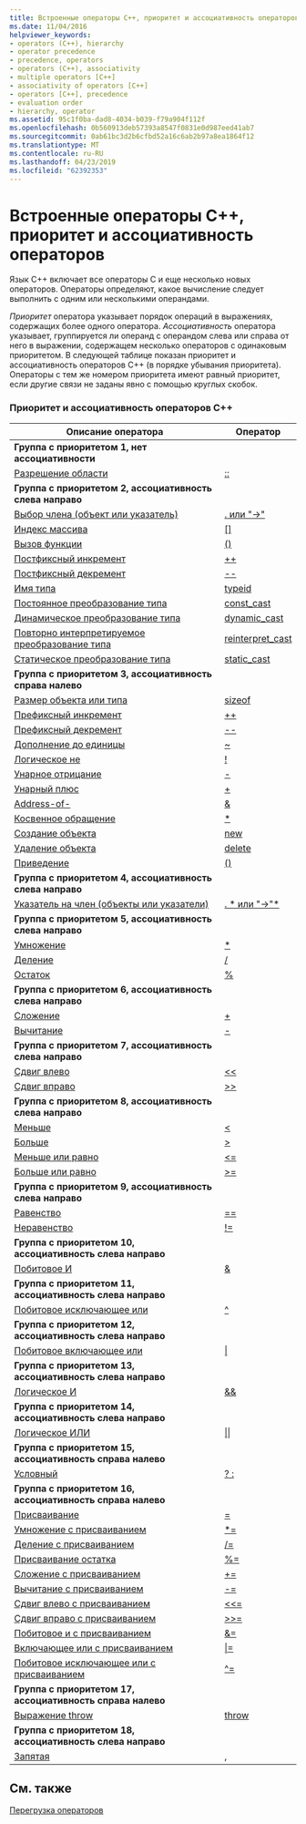 ```yaml
---
title: Встроенные операторы C++, приоритет и ассоциативность операторов
ms.date: 11/04/2016
helpviewer_keywords:
- operators (C++), hierarchy
- operator precedence
- precedence, operators
- operators (C++), associativity
- multiple operators [C++]
- associativity of operators [C++]
- operators [C++], precedence
- evaluation order
- hierarchy, operator
ms.assetid: 95c1f0ba-dad8-4034-b039-f79a904f112f
ms.openlocfilehash: 0b560913deb57393a8547f0831e0d987eed41ab7
ms.sourcegitcommit: 0ab61bc3d2b6cfbd52a16c6ab2b97a8ea1864f12
ms.translationtype: MT
ms.contentlocale: ru-RU
ms.lasthandoff: 04/23/2019
ms.locfileid: "62392353"
---
```

# <a name="c-built-in-operators-precedence-and-associativity"></a>Встроенные операторы C++, приоритет и ассоциативность операторов

Язык C++ включает все операторы C и еще несколько новых операторов. Операторы определяют, какое вычисление следует выполнить с одним или несколькими операндами.

*Приоритет* оператора указывает порядок операций в выражениях, содержащих более одного оператора. *Ассоциативность* оператора указывает, группируется ли операнд с операндом слева или справа от него в выражении, содержащем несколько операторов с одинаковым приоритетом. В следующей таблице показан приоритет и ассоциативность операторов C++ (в порядке убывания приоритета). Операторы с тем же номером приоритета имеют равный приоритет, если другие связи не заданы явно с помощью круглых скобок.

### <a name="c-operator-precedence-and-associativity"></a>Приоритет и ассоциативность операторов C++

|Описание оператора|Оператор|
|--------------------------|--------------|
|**Группа с приоритетом 1, нет ассоциативности**|
|[Разрешение области](../cpp/scope-resolution-operator.md)|[::](../cpp/scope-resolution-operator.md)|
|**Группа с приоритетом 2, ассоциативность слева направо**|
|[Выбор члена (объект или указатель)](../cpp/member-access-operators-dot-and.md)|[. или "->"](../cpp/member-access-operators-dot-and.md)|
|[Индекс массива](../cpp/subscript-operator.md)|[&#91;&#93;](../cpp/subscript-operator.md)|
|[Вызов функции](../cpp/function-call-operator-parens.md)|[()](../cpp/function-call-operator-parens.md)|
|[Постфиксный инкремент](../cpp/postfix-increment-and-decrement-operators-increment-and-decrement.md)|[++](../cpp/postfix-increment-and-decrement-operators-increment-and-decrement.md)|
|[Постфиксный декремент](../cpp/postfix-increment-and-decrement-operators-increment-and-decrement.md)|[--](../cpp/postfix-increment-and-decrement-operators-increment-and-decrement.md)|
|[Имя типа](../cpp/typeid-operator.md)|[typeid](../cpp/typeid-operator.md)|
|[Постоянное преобразование типа](../cpp/const-cast-operator.md)|[const_cast](../cpp/const-cast-operator.md)|
|[Динамическое преобразование типа](../cpp/dynamic-cast-operator.md)|[dynamic_cast](../cpp/dynamic-cast-operator.md)|
|[Повторно интерпретируемое преобразование типа](../cpp/reinterpret-cast-operator.md)|[reinterpret_cast](../cpp/reinterpret-cast-operator.md)|
|[Статическое преобразование типа](../cpp/static-cast-operator.md)|[static_cast](../cpp/static-cast-operator.md)|
|**Группа с приоритетом 3, ассоциативность справа налево**|
|[Размер объекта или типа](../cpp/sizeof-operator.md)|[sizeof](../cpp/sizeof-operator.md)|
|[Префиксный инкремент](../cpp/prefix-increment-and-decrement-operators-increment-and-decrement.md)|[++](../cpp/prefix-increment-and-decrement-operators-increment-and-decrement.md)|
|[Префиксный декремент](../cpp/prefix-increment-and-decrement-operators-increment-and-decrement.md)|[--](../cpp/prefix-increment-and-decrement-operators-increment-and-decrement.md)|
|[Дополнение до единицы](../cpp/one-s-complement-operator-tilde.md)|[~](../cpp/one-s-complement-operator-tilde.md)|
|[Логическое не](../cpp/logical-negation-operator-exclpt.md)|[\!](../cpp/logical-negation-operator-exclpt.md)|
|[Унарное отрицание](../cpp/unary-plus-and-negation-operators-plus-and.md)|[-](../cpp/unary-plus-and-negation-operators-plus-and.md)|
|[Унарный плюс](../cpp/unary-plus-and-negation-operators-plus-and.md)|[+](../cpp/unary-plus-and-negation-operators-plus-and.md)|
|[Address-of-](../cpp/address-of-operator-amp.md)|[&amp;](../cpp/address-of-operator-amp.md)|
|[Косвенное обращение](../cpp/indirection-operator-star.md)|[&#42;](../cpp/indirection-operator-star.md)|
|[Создание объекта](../cpp/new-operator-cpp.md)|[new](../cpp/new-operator-cpp.md)|
|[Удаление объекта](../cpp/delete-operator-cpp.md)|[delete](../cpp/delete-operator-cpp.md)|
|[Приведение](../cpp/cast-operator-parens.md)|[()](../cpp/cast-operator-parens.md)|
|**Группа с приоритетом 4, ассоциативность слева направо**|
|[Указатель на член (объекты или указатели)](../cpp/pointer-to-member-operators-dot-star-and-star.md)|[. &#42; или "->"&#42;](../cpp/pointer-to-member-operators-dot-star-and-star.md)|
|**Группа с приоритетом 5, ассоциативность слева направо**|
|[Умножение](../cpp/multiplicative-operators-and-the-modulus-operator.md)|[&#42;](../cpp/multiplicative-operators-and-the-modulus-operator.md)|
|[Деление](../cpp/multiplicative-operators-and-the-modulus-operator.md)|[/](../cpp/multiplicative-operators-and-the-modulus-operator.md)|
|[Остаток](../cpp/multiplicative-operators-and-the-modulus-operator.md)|[%](../cpp/multiplicative-operators-and-the-modulus-operator.md)|
|**Группа с приоритетом 6, ассоциативность слева направо**|
|[Сложение](../cpp/additive-operators-plus-and.md)|[+](../cpp/additive-operators-plus-and.md)|
|[Вычитание](../cpp/additive-operators-plus-and.md)|[-](../cpp/additive-operators-plus-and.md)|
|**Группа с приоритетом 7, ассоциативность слева направо**|
|[Сдвиг влево](../cpp/left-shift-and-right-shift-operators-input-and-output.md)|[<<](../cpp/left-shift-and-right-shift-operators-input-and-output.md)|
|[Сдвиг вправо](../cpp/left-shift-and-right-shift-operators-input-and-output.md)|[>>](../cpp/left-shift-and-right-shift-operators-input-and-output.md)|
|**Группа с приоритетом 8, ассоциативность слева направо**|
|[Меньше](../cpp/relational-operators-equal-and-equal.md)|[<](../cpp/relational-operators-equal-and-equal.md)|
|[Больше](../cpp/relational-operators-equal-and-equal.md)|[>](../cpp/relational-operators-equal-and-equal.md)|
|[Меньше или равно](../cpp/relational-operators-equal-and-equal.md)|[<=](../cpp/relational-operators-equal-and-equal.md)|
|[Больше или равно](../cpp/relational-operators-equal-and-equal.md)|[>=](../cpp/relational-operators-equal-and-equal.md)|
|**Группа с приоритетом 9, ассоциативность слева направо**|
|[Равенство](../cpp/equality-operators-equal-equal-and-exclpt-equal.md)|[==](../cpp/equality-operators-equal-equal-and-exclpt-equal.md)|
|[Неравенство](../cpp/equality-operators-equal-equal-and-exclpt-equal.md)|[\!=](../cpp/equality-operators-equal-equal-and-exclpt-equal.md)|
|**Группа с приоритетом 10, ассоциативность слева направо**|
|[Побитовое И](../cpp/bitwise-and-operator-amp.md)|[&amp;](../cpp/bitwise-and-operator-amp.md)|
|**Группа с приоритетом 11, ассоциативность слева направо**|
|[Побитовое исключающее или](../cpp/bitwise-exclusive-or-operator-hat.md)|[^](../cpp/bitwise-exclusive-or-operator-hat.md)|
|**Группа с приоритетом 12, ассоциативность слева направо**|
|[Побитовое включающее или](../cpp/bitwise-inclusive-or-operator-pipe.md)|[&#124;](../cpp/bitwise-inclusive-or-operator-pipe.md)|
|**Группа с приоритетом 13, ассоциативность слева направо**|
|[Логическое И](../cpp/logical-and-operator-amp-amp.md)|[&amp;&amp;](../cpp/logical-and-operator-amp-amp.md)|
|**Группа с приоритетом 14, ассоциативность слева направо**|
|[Логическое ИЛИ](../cpp/logical-or-operator-pipe-pipe.md)|[&#124;&#124;](../cpp/logical-or-operator-pipe-pipe.md)|
|**Группа с приоритетом 15, ассоциативность справа налево**|
|[Условный](../cpp/conditional-operator-q.md)|[? :](../cpp/conditional-operator-q.md)|
|**Группа с приоритетом 16, ассоциативность справа налево**|
|[Присваивание](../cpp/assignment-operators.md)|[=](../cpp/assignment-operators.md)|
|[Умножение с присваиванием](../cpp/assignment-operators.md)|[&#42;=](../cpp/assignment-operators.md)|
|[Деление с присваиванием](../cpp/assignment-operators.md)|[/=](../cpp/assignment-operators.md)|
|[Присваивание остатка](../cpp/assignment-operators.md)|[%=](../cpp/assignment-operators.md)|
|[Сложение с присваиванием](../cpp/assignment-operators.md)|[+=](../cpp/assignment-operators.md)|
|[Вычитание с присваиванием](../cpp/assignment-operators.md)|[-=](../cpp/assignment-operators.md)|
|[Сдвиг влево с присваиванием](../cpp/assignment-operators.md)|[<<=](../cpp/assignment-operators.md)|
|[Сдвиг вправо с присваиванием](../cpp/assignment-operators.md)|[>>=](../cpp/assignment-operators.md)|
|[Побитовое и с присваиванием](../cpp/assignment-operators.md)|[&amp;=](../cpp/assignment-operators.md)|
|[Включающее или с присваиванием](../cpp/assignment-operators.md)|[&#124;=](../cpp/assignment-operators.md)|
|[Побитовое исключающее или с присваиванием](../cpp/assignment-operators.md)|[^=](../cpp/assignment-operators.md)|
|**Группа с приоритетом 17, ассоциативность справа налево**|
|[Выражение throw](../cpp/try-throw-and-catch-statements-cpp.md)|[throw](../cpp/try-throw-and-catch-statements-cpp.md)|
|**Группа с приоритетом 18, ассоциативность слева направо**|
|[Запятая](../cpp/comma-operator.md)|[,](../cpp/comma-operator.md)|

## <a name="see-also"></a>См. также

[Перегрузка операторов](operator-overloading.md)